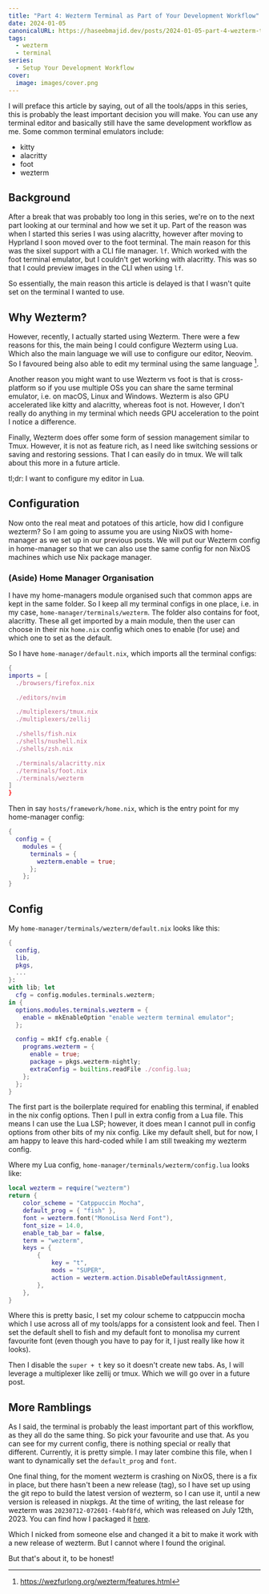 ```yaml
---
title: "Part 4: Wezterm Terminal as Part of Your Development Workflow"
date: 2024-01-05
canonicalURL: https://haseebmajid.dev/posts/2024-01-05-part-4-wezterm-terminal-as-part-of-your-development-workflow
tags:
  - wezterm
  - terminal
series:
  - Setup Your Development Workflow
cover:
  image: images/cover.png
---
```


I will preface this article by saying, out of all the tools/apps in this series, this is probably the least important 
decision you will make. You can use any terminal editor and basically still have the same development workflow as me.
Some common terminal emulators include:

- kitty
- alacritty
- foot
- wezterm

## Background

After a break that was probably too long in this series, we're on to the next part looking at our terminal and how we 
set it up. Part of the reason was when I started this series I was using alacritty, however after moving to 
Hyprland I soon moved over to the foot terminal. The main reason for this was the sixel support with a CLI file manager. 
`lf`. Which worked with the foot terminal emulator, but I couldn't get working with alacritty. This was so that I could 
preview images in the CLI when using `lf`.

So essentially, the main reason this article is delayed is that I wasn't quite set on the terminal I wanted to use.

## Why Wezterm?

However, recently, I actually started using Wezterm. There were a few reasons for this, the main being I could configure 
Wezterm using Lua. Which also the main language we will use to configure our editor, Neovim. So I favoured 
being also able to edit my terminal using the same language [^1].

Another reason you might want to use Wezterm vs foot is that is cross-platform so if you use multiple OSs you can share 
the same terminal emulator, i.e. on macOS, Linux and Windows. Wezterm is also GPU accelerated like kitty and alacritty,
whereas foot is not. However, I don't really do anything in my terminal which needs GPU acceleration to the point I 
notice a difference.

Finally, Wezterm does offer some form of session management similar to Tmux. However, it is not as feature rich, as I need
like switching sessions or saving and restoring sessions. That I can easily do in tmux. We will talk about this more
in a future article.

tl;dr: I want to configure my editor in Lua.

## Configuration

Now onto the real meat and potatoes of this article, how did I configure wezterm?
So I am going to assume you are using NixOS with home-manager as we set up in our previous posts.
We will put our Wezterm config in home-manager so that we can also use the same config for non NixOS machines which
use Nix package manager.

### (Aside) Home Manager Organisation

I have my home-managers module organised such that common apps are kept in the same folder. So I keep all my terminal
configs in one place, i.e. in my case, `home-manager/terminals/wezterm`. The folder also contains for foot, alacritty.
These all get imported by a main module, then the user can choose in their nix `home.nix` config which ones to enable 
(for use) and which one to set as the default.

So I have `home-manager/default.nix`, which imports all the terminal configs:

```nix {hl_lines=[14-16]}
{
imports = [
  ./browsers/firefox.nix

  ./editors/nvim

  ./multiplexers/tmux.nix
  ./multiplexers/zellij

  ./shells/fish.nix
  ./shells/nushell.nix
  ./shells/zsh.nix

  ./terminals/alacritty.nix
  ./terminals/foot.nix
  ./terminals/wezterm
]
}
```

Then in say `hosts/framework/home.nix`, which is the entry point for my home-manager config:

```nix
{
  config = {
    modules = {
      terminals = {
        wezterm.enable = true;
      };
    };
}
```

## Config

My `home-manager/terminals/wezterm/default.nix` looks like this:

```nix
{
  config,
  lib,
  pkgs,
  ...
}:
with lib; let
  cfg = config.modules.terminals.wezterm;
in {
  options.modules.terminals.wezterm = {
    enable = mkEnableOption "enable wezterm terminal emulator";
  };

  config = mkIf cfg.enable {
    programs.wezterm = {
      enable = true;
      package = pkgs.wezterm-nightly;
      extraConfig = builtins.readFile ./config.lua;
    };
  };
}
```

The first part is the boilerplate required for enabling this terminal, if enabled in the nix config options. Then 
I pull in extra config from a Lua file. This means I can use the Lua LSP; however, it does mean I cannot pull in 
config options from other bits of my nix config. Like my default shell, but for now, I am happy to leave this hard-coded 
while I am still tweaking my wezterm config.

Where my Lua config, `home-manager/terminals/wezterm/config.lua` looks like:

```lua 
local wezterm = require("wezterm")
return {
	color_scheme = "Catppuccin Mocha",
	default_prog = { "fish" },
	font = wezterm.font("MonoLisa Nerd Font"),
	font_size = 14.0,
	enable_tab_bar = false,
	term = "wezterm",
	keys = {
		{
			key = "t",
			mods = "SUPER",
			action = wezterm.action.DisableDefaultAssignment,
		},
	},
}
```

Where this is pretty basic, I set my colour scheme to catppuccin mocha which I use across all of my tools/apps for a 
consistent look and feel. Then I set the default shell to fish and my default font to monolisa my current favourite 
font (even though you have to pay for it, I just really like how it looks).

Then I disable the `super + t` key so it doesn't create new tabs. As, I will leverage a multiplexer like zellij or tmux.
Which we will go over in a future post.

## More Ramblings

As I said, the terminal is probably the least important part of this workflow, as they  all do the same thing. So 
pick your favourite and use that. As you can see for my current config, there is nothing special or really that different.
Currently, it is pretty simple. I may later combine this file, when I want to dynamically set the `default_prog` and
`font`.

One final thing, for the moment wezterm is crashing on NixOS, there is a fix in place, but there hasn't been a 
new release (tag), so I have set up using the git repo to build the latest version of wezterm, so I can use it, until 
a new version is released in nixpkgs. At the time of writing, the last release for wezterm was `20230712-072601-f4abf8fd`,
which was released on July 12th, 2023. You can find how I packaged it 
[here](https://gitlab.com/hmajid2301/dotfiles/-/blob/b9f1454e8bc07d4af7192c5a48a53a765d586646/pkgs/wezterm-nightly/default.nix).

Which I nicked from someone else and changed it a bit to make it work with a new release of wezterm. But I cannot 
where I found the original.

But that's about it, to be honest!

[^1]: https://wezfurlong.org/wezterm/features.html


